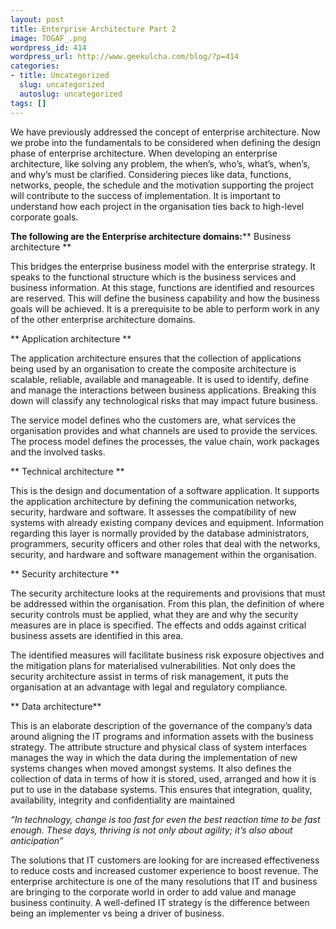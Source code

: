 ```yaml
---
layout: post
title: Enterprise Architecture Part 2
image: TOGAF_.png
wordpress_id: 414
wordpress_url: http://www.geekulcha.com/blog/?p=414
categories:
- title: Uncategorized
  slug: uncategorized
  autoslug: uncategorized
tags: []
---
```

We have previously addressed the concept of enterprise architecture. Now we probe into the fundamentals to be considered when defining the design phase of enterprise architecture. When developing an enterprise architecture, like solving any problem, the when’s, who’s, what’s, when’s, and why’s must be clarified. Considering pieces like data, functions, networks, people, the schedule and the motivation supporting the project will contribute to the success of implementation. It is important to understand how each project in the organisation ties back to high-level corporate goals. **The following are the Enterprise architecture domains:**** Business architecture **  This bridges the enterprise business model with the enterprise strategy. It speaks to the functional structure which is the business services and business information. At this stage, functions are identified and resources are reserved. This will define the business capability and how the business goals will be achieved. It is a prerequisite to be able to perform work in any of the other enterprise architecture domains. ** Application architecture **  The application architecture ensures that the collection of applications being used by an organisation to create the composite architecture is scalable, reliable, available and manageable. It is used to identify, define and manage the interactions between business applications. Breaking this down will classify any technological risks that may impact future business.  The service model defines who the customers are, what services the organisation provides and what channels are used to provide the services. The process model defines the processes, the value chain, work packages and the involved tasks. ** Technical architecture **  This is the design and documentation of a software application. It supports the application architecture by defining the communication networks, security, hardware and software. It assesses the compatibility of new systems with already existing company devices and equipment. Information regarding this layer is normally provided by the database administrators, programmers, security officers and other roles that deal with the networks, security, and hardware and software management within the organisation. ** Security architecture **  The security architecture looks at the requirements and provisions that must be addressed within the organisation. From this plan, the definition of where security controls must be applied, what they are and why the security measures are in place is specified. The effects and odds against critical business assets are identified in this area.  The identified measures will facilitate business risk exposure objectives and the mitigation plans for materialised vulnerabilities. Not only does the security architecture assist in terms of risk management, it puts the organisation at an advantage with legal and regulatory compliance. ** Data architecture**  This is an elaborate description of the governance of the company’s data around aligning the IT programs and information assets with the business strategy. The attribute structure and physical class of system interfaces manages the way in which the data during the implementation of new systems changes when moved amongst systems. It also defines the collection of data in terms of how it is stored, used, arranged and how it is put to use in the database systems. This ensures that integration, quality, availability, integrity and confidentiality are maintained _“In technology, change is too fast for even the best reaction time to be fast enough. These days, thriving is not only about agility; it’s also about anticipation”_  The solutions that IT customers are looking for are increased effectiveness to reduce costs and increased customer experience to boost revenue. The enterprise architecture is one of the many resolutions that IT and business are bringing to the corporate world in order to add value and manage business continuity. A well-defined IT strategy is the difference between being an implementer vs being a driver of business.

